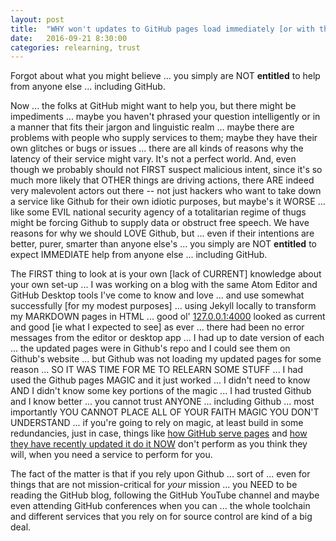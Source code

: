 ```yaml
---
layout: post
title:  "WHY won't updates to GitHub pages load immediately [or with the same latency]?"
date:   2016-09-21 8:30:00
categories: relearning, trust
---
```

Forgot about what you might believe ... you simply are NOT **entitled** to help from anyone else ... including GitHub.

Now ... the folks at GitHub might want to help you, but there might be impediments ... maybe you haven't phrased your question intelligently or in a manner that fits their jargon and linguistic realm ... maybe there are problems with people who supply services to them; maybe they have their own glitches or bugs or issues ... there are all kinds of reasons why the latency of their service might vary.  It's not a perfect world.  And, even though we probably should not FIRST suspect malicious intent, since it's so much more likely that OTHER things are driving actions, there ARE indeed very malevolent actors out there -- not just hackers who want to take down a service like Github for their own idiotic purposes, but maybe's it WORSE ... like some EVIL national security agency of a totalitarian regime of thugs might be forcing Github to supply data or obstruct free speech.  We have reasons for why we should LOVE Github, but ... even if their intentions are better, purer, smarter than anyone else's ... you simply are NOT **entitled** to expect IMMEDIATE help from anyone else ... including GitHub.

The FIRST thing to look at is your own [lack of CURRENT] knowledge about your own set-up ... I was working on a blog with the same Atom Editor and GitHub Desktop tools I've come to know and love ... and use somewhat successfully [for my modest purposes] ... using Jekyll locally to transform my MARKDOWN pages in HTML ... good ol' [127.0.0.1:4000](http://127.0.0.1:4000) looked as current and good [ie what I expected to see] as ever ... there had been no error messages from the editor or desktop app ... I had up to date version of each ... the updated pages were in Github's repo and I could see them on Github's website ... but Github was not loading my updated pages for some reason ... SO IT WAS TIME FOR ME TO RELEARN SOME STUFF ... I had used the Github pages MAGIC and it just worked ... I didn't need to know AND I didn't know some key portions of the magic ... I had trusted Github and I know better ... you cannot trust ANYONE ... including Github ... most importantly YOU CANNOT PLACE ALL OF YOUR FAITH MAGIC YOU DON'T UNDERSTAND ... if you're going to rely on magic, at least build in some redundancies, just in case, things like [how GitHub serve pages](https://help.github.com/articles/configuring-a-publishing-source-for-github-pages/) and [how they have recently updated it do it NOW](https://github.com/blog/2228-simpler-github-pages-publishing) don't perform as you think they will, when you need a service to perform for you.

The fact of the matter is that if you rely upon Github ... sort of ... even for things that are not mission-critical for *your* mission ... you NEED to be reading the GitHub blog, following the GitHub YouTube channel and maybe even attending GitHub conferences when you can ... the whole toolchain and different services that you rely on for source control are kind of a big deal.
